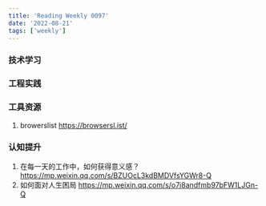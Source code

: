 ```yaml
---
title: 'Reading Weekly 0097'
date: '2022-08-21'
tags: ['weekly']
---
```


### 技术学习

### 工程实践

### 工具资源

1. browerslist https://browsersl.ist/

### 认知提升

1. 在每一天的工作中，如何获得意义感？ https://mp.weixin.qq.com/s/BZUOcL3kdBMDVfsYGWr8-Q
2. 如何面对人生困局 https://mp.weixin.qq.com/s/o7i8andfmb97bFW1LJGn-Q
